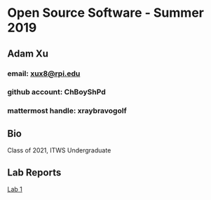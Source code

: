 # Open Source Software - Summer 2019
## Adam Xu
### email: xux8@rpi.edu
### github account: ChBoyShPd
### mattermost handle: xraybravogolf
## Bio
Class of 2021, ITWS Undergraduate

## Lab Reports
[Lab 1](labs/lab01/lab01.md)
